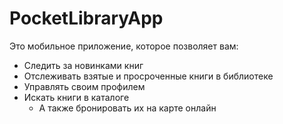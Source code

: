 # PocketLibraryApp
Это мобильное приложение, которое позволяет вам:
- Следить за новинками книг
- Отслеживать взятые и просроченные книги в библиотеке
- Управлять своим профилем
- Искать книги в каталоге
  - А также бронировать их на карте онлайн
